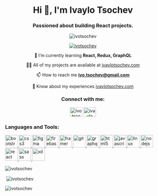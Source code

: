 <h1 align="center">Hi 👋, I'm Ivaylo Tsochev</h1>
<h3 align="center">Passioned about building React projects.</h3>

<p align="center"> <img src="https://komarev.com/ghpvc/?username=ivotsochev&label=Profile%20views&color=0e75b6&style=flat" alt="ivotsochev" /> </p>

<p align="center"> <a href="https://github.com/ryo-ma/github-profile-trophy"><img src="https://github-profile-trophy.vercel.app/?username=ivotsochev" alt="ivotsochev" /></a> </p>

<div align='center'>


 🌱 I’m currently learning **React, Redux, GraphQL**

 👨‍💻 All of my projects are available at [ivaylotsochev.com](ivaylotsochev.com)

 📫 How to reach me **ivo.tsochev@gmail.com**

 📄 Know about my experiences [ivaylotsochev.com](ivaylotsochev.com)

</div>

<h3 align="center">Connect with me:</h3>
<p align="center">
<a href="https://twitter.com/ivotsochev" target="blank"><img align="center" src="https://cdn.jsdelivr.net/npm/simple-icons@3.0.1/icons/twitter.svg" alt="ivotsochev" height="30" width="40" /></a>
<a href="https://linkedin.com/in/ivaylotsochev" target="blank"><img align="center" src="https://cdn.jsdelivr.net/npm/simple-icons@3.0.1/icons/linkedin.svg" alt="ivaylo tsochev" height="30" width="40" /></a>
</p>

<h3 align="left">Languages and Tools:</h3>
<p align="left"> <a href="https://getbootstrap.com" target="_blank"> <img src="https://devicons.github.io/devicon/devicon.git/icons/bootstrap/bootstrap-plain.svg" alt="bootstrap" width="40" height="40"/> </a> <a href="https://www.w3schools.com/css/" target="_blank"> <img src="https://devicons.github.io/devicon/devicon.git/icons/css3/css3-original-wordmark.svg" alt="css3" width="40" height="40"/> </a> <a href="https://www.figma.com/" target="_blank"> <img src="https://www.vectorlogo.zone/logos/figma/figma-icon.svg" alt="figma" width="40" height="40"/> </a> <a href="https://firebase.google.com/" target="_blank"> <img src="https://www.vectorlogo.zone/logos/firebase/firebase-icon.svg" alt="firebase" width="40" height="40"/> </a> <a href="https://www.framer.com/" target="_blank"> <img src="https://www.vectorlogo.zone/logos/framer/framer-icon.svg" alt="framer" width="40" height="40"/> </a> <a href="https://git-scm.com/" target="_blank"> <img src="https://www.vectorlogo.zone/logos/git-scm/git-scm-icon.svg" alt="git" width="40" height="40"/> </a> <a href="https://graphql.org" target="_blank"> <img src="https://www.vectorlogo.zone/logos/graphql/graphql-icon.svg" alt="graphql" width="40" height="40"/> </a> <a href="https://www.w3.org/html/" target="_blank"> <img src="https://devicons.github.io/devicon/devicon.git/icons/html5/html5-original-wordmark.svg" alt="html5" width="40" height="40"/> </a> <a href="https://developer.mozilla.org/en-US/docs/Web/JavaScript" target="_blank"> <img src="https://devicons.github.io/devicon/devicon.git/icons/javascript/javascript-original.svg" alt="javascript" width="40" height="40"/> </a> <a href="https://www.linux.org/" target="_blank"> <img src="https://devicons.github.io/devicon/devicon.git/icons/linux/linux-original.svg" alt="linux" width="40" height="40"/> </a> <a href="https://nodejs.org" target="_blank"> <img src="https://devicons.github.io/devicon/devicon.git/icons/nodejs/nodejs-original-wordmark.svg" alt="nodejs" width="40" height="40"/> </a> <a href="https://reactjs.org/" target="_blank"> <img src="https://devicons.github.io/devicon/devicon.git/icons/react/react-original-wordmark.svg" alt="react" width="40" height="40"/> </a> <a href="https://sass-lang.com" target="_blank"> <img src="https://devicons.github.io/devicon/devicon.git/icons/sass/sass-original.svg" alt="sass" width="40" height="40"/> </a> <a href="https://www.adobe.com/products/xd.html" target="_blank"> <img src="https://cdn.worldvectorlogo.com/logos/adobe-xd.svg" alt="xd" width="40" height="40"/> </a> </p>

<p><img align="center" src="https://github-readme-stats.vercel.app/api/top-langs?username=ivotsochev&show_icons=true&locale=en&layout=compact" alt="ivotsochev" /></p>

<p>&nbsp;<img align="center" src="https://github-readme-stats.vercel.app/api?username=ivotsochev&show_icons=true&locale=en" alt="ivotsochev" /></p>

<p><img align="center" src="https://github-readme-streak-stats.herokuapp.com/?user=ivotsochev&" alt="ivotsochev" /></p>
